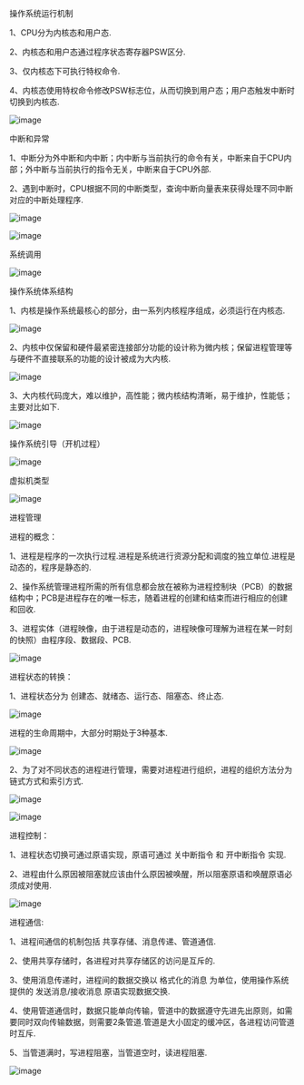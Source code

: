 操作系统运行机制

1、CPU分为内核态和用户态.

2、内核态和用户态通过程序状态寄存器PSW区分.

3、仅内核态下可执行特权命令.

4、内核态使用特权命令修改PSW标志位，从而切换到用户态；用户态触发中断时切换到内核态.

![image](https://github.com/FudoJun/operating-system/assets/54784415/2c8a1458-5fac-4dce-bab6-f5400ae7c2e4)


中断和异常

1、中断分为外中断和内中断；内中断与当前执行的命令有关，中断来自于CPU内部；外中断与当前执行的指令无关，中断来自于CPU外部.

2、遇到中断时，CPU根据不同的中断类型，查询中断向量表来获得处理不同中断对应的中断处理程序.

![image](https://github.com/FudoJun/operating-system/assets/54784415/7b891b74-8348-44f9-9774-8cc37979c7f4)

![image](https://github.com/FudoJun/operating-system/assets/54784415/ebf1a37d-a43c-4af3-af30-eb413b53c5d4)

系统调用

![image](https://github.com/FudoJun/operating-system/assets/54784415/49d50e70-c95e-4cec-9d3d-3557cc559763)

操作系统体系结构

1、内核是操作系统最核心的部分，由一系列内核程序组成，必须运行在内核态.

![image](https://github.com/FudoJun/operating-system/assets/54784415/518ceefa-5151-4e50-84b2-1c2ec0ac7b91)

2、内核中仅保留和硬件最紧密连接部分功能的设计称为微内核；保留进程管理等与硬件不直接联系的功能的设计被成为大内核.

![image](https://github.com/FudoJun/operating-system/assets/54784415/0fda5910-1466-4a67-b540-4a9378581479)

3、大内核代码庞大，难以维护，高性能；微内核结构清晰，易于维护，性能低；主要对比如下.

![image](https://github.com/FudoJun/operating-system/assets/54784415/03ac32d3-48ca-41b5-97dd-ba3e041913d0)

操作系统引导（开机过程）

![image](https://github.com/FudoJun/operating-system/assets/54784415/0ce76eda-84f1-4049-85ee-434c9dc8fd30)

虚拟机类型

![image](https://github.com/FudoJun/operating-system/assets/54784415/8f7f11b5-1e62-4ca8-be55-80a36ca2af91)

进程管理

进程的概念：

1、进程是程序的一次执行过程.进程是系统进行资源分配和调度的独立单位.进程是动态的，程序是静态的.

2、操作系统管理进程所需的所有信息都会放在被称为进程控制块（PCB）的数据结构中；PCB是进程存在的唯一标志，随着进程的创建和结束而进行相应的创建和回收.

3、进程实体（进程映像，由于进程是动态的，进程映像可理解为进程在某一时刻的快照）由程序段、数据段、PCB.

![image](https://github.com/FudoJun/operating-system/assets/54784415/b543b75f-cfdf-4bd4-8c11-7ecea04ee3b5)

进程状态的转换：

1、进程状态分为 创建态、就绪态、运行态、阻塞态、终止态.

![image](https://github.com/FudoJun/operating-system/assets/54784415/85e60d39-236a-4cbd-b383-342d383f0d5c)

进程的生命周期中，大部分时期处于3种基本.

![image](https://github.com/FudoJun/operating-system/assets/54784415/5b7ac542-c7fe-4af0-bc7d-b03de817fb72)

2、为了对不同状态的进程进行管理，需要对进程进行组织，进程的组织方法分为链式方式和索引方式.

![image](https://github.com/FudoJun/operating-system/assets/54784415/8cf3caf3-16f7-4770-9ce8-8bf64cb6c8c4)

![image](https://github.com/FudoJun/operating-system/assets/54784415/76899436-c068-4dd6-9668-fcc72df0b719)

进程控制：

1、进程状态切换可通过原语实现，原语可通过 关中断指令 和 开中断指令 实现.

2、进程由什么原因被阻塞就应该由什么原因被唤醒，所以阻塞原语和唤醒原语必须成对使用.

![image](https://github.com/FudoJun/operating-system/assets/54784415/eada652f-0831-46f6-ae84-f359475cd13b)

进程通信:

1、进程间通信的机制包括 共享存储、消息传递、管道通信.

2、使用共享存储时，各进程对共享存储区的访问是互斥的.

3、使用消息传递时，进程间的数据交换以 格式化的消息 为单位，使用操作系统提供的 发送消息/接收消息 原语实现数据交换.

4、使用管道通信时，数据只能单向传输，管道中的数据遵守先进先出原则，如需要同时双向传输数据，则需要2条管道.管道是大小固定的缓冲区，各进程访问管道时互斥.

5、当管道满时，写进程阻塞，当管道空时，读进程阻塞.

![image](https://github.com/FudoJun/operating-system/assets/54784415/a3ce19b7-5888-4024-ba0f-9493c3dab97d)
